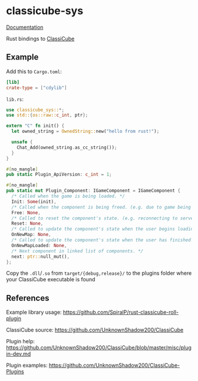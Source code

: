 # classicube-sys

[Documentation](https://spiralp.github.io/rust-classicube-sys/classicube_sys/index.html)

Rust bindings to [ClassiCube](https://www.classicube.net)

## Example

Add this to `Cargo.toml`:

```toml
[lib]
crate-type = ["cdylib"]
```

`lib.rs`:

```rust
use classicube_sys::*;
use std::{os::raw::c_int, ptr};

extern "C" fn init() {
  let owned_string = OwnedString::new("hello from rust!");

  unsafe {
    Chat_Add(owned_string.as_cc_string());
  }
}

#[no_mangle]
pub static Plugin_ApiVersion: c_int = 1;

#[no_mangle]
pub static mut Plugin_Component: IGameComponent = IGameComponent {
  /* Called when the game is being loaded. */
  Init: Some(init),
  /* Called when the component is being freed. (e.g. due to game being closed) */
  Free: None,
  /* Called to reset the component's state. (e.g. reconnecting to server) */
  Reset: None,
  /* Called to update the component's state when the user begins loading a new map. */
  OnNewMap: None,
  /* Called to update the component's state when the user has finished loading a new map. */
  OnNewMapLoaded: None,
  /* Next component in linked list of components. */
  next: ptr::null_mut(),
};
```

Copy the `.dll`/`.so` from `target/{debug,release}/` to the plugins folder where your ClassiCube executable is found

## References

Example library usage: https://github.com/SpiralP/rust-classicube-roll-plugin

ClassiCube source: https://github.com/UnknownShadow200/ClassiCube

Plugin help: https://github.com/UnknownShadow200/ClassiCube/blob/master/misc/plugin-dev.md

Plugin examples: https://github.com/UnknownShadow200/ClassiCube-Plugins
